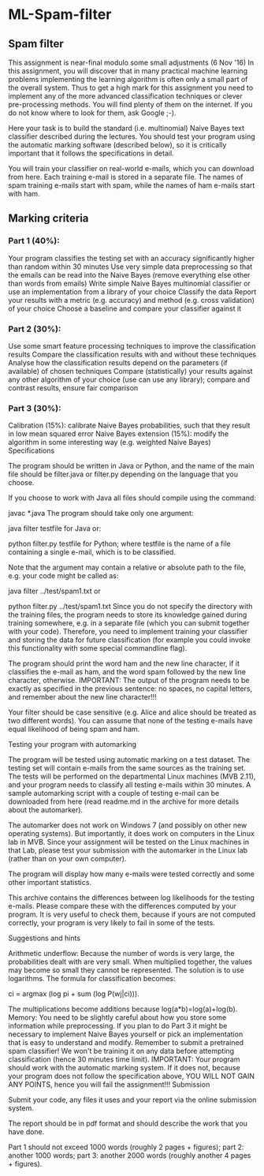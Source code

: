 # ML-Spam-filter

## Spam filter

This assignment is near-final modulo some small adjustments (6 Nov '16)
In this assignment, you will discover that in many practical machine learning problems implementing the learning algorithm is often only a small part of the overall system. Thus to get a high mark for this assignment you need to implement any of the more advanced classification techniques or clever pre-processing methods. You will find plenty of them on the internet. If you do not know where to look for them, ask Google ;-).

Here your task is to build the standard (i.e. multinomial) Naive Bayes text classifier described during the lectures. You should test your program using the automatic marking software (described below), so it is critically important that it follows the specifications in detail.

You will train your classifier on real-world e-mails, which you can download from here. Each training e-mail is stored in a separate file. The names of spam training e-mails start with spam, while the names of ham e-mails start with ham.

## Marking criteria

### Part 1 (40%):
Your program classifies the testing set with an accuracy significantly higher than random within 30 minutes
Use very simple data preprocessing so that the emails can be read into the Naive Bayes (remove everything else other than words from emails)
Write simple Naive Bayes multinomial classifier or use an implementation from a library of your choice
Classify the data
Report your results with a metric (e.g. accuracy) and method (e.g. cross validation) of your choice
Choose a baseline and compare your classifier against it
### Part 2 (30%):
Use some smart feature processing techniques to improve the classification results
Compare the classification results with and without these techniques
Analyse how the classification results depend on the parameters (if available) of chosen techniques
Compare (statistically) your results against any other algorithm of your choice (use can use any library); compare and contrast results, ensure fair comparison
### Part 3 (30%):
Calibration (15%): calibrate Naive Bayes probabilities, such that they result in low mean squared error
Naive Bayes extension (15%): modify the algorithm in some interesting way (e.g. weighted Naive Bayes)
Specifications

The program should be written in Java or Python, and the name of the main file should be filter.java or filter.py depending on the language that you choose.

If you choose to work with Java all files should compile using the command:

javac *.java
The program should take only one argument:

java filter testfile
for Java or:

python filter.py testfile
for Python; where testfile is the name of a file containing a single e-mail, which is to be classified.

Note that the argument may contain a relative or absolute path to the file, e.g. your code might be called as:

java filter ../test/spam1.txt
or

python filter.py ../test/spam1.txt
Since you do not specify the directory with the training files, the program needs to store its knowledge gained during training somewhere, e.g. in a separate file (which you can submit together with your code). Therefore, you need to implement training your classifier and storing the data for future classification (for example you could invoke this functionality with some special commandline flag).

The program should print the word ham and the new line character, if it classifies the e-mail as ham, and the word spam followed by the new line character, otherwise. IMPORTANT: The output of the program needs to be exactly as specified in the previous sentence: no spaces, no capital letters, and remember about the new line character!!!

Your filter should be case sensitive (e.g. Alice and alice should be treated as two different words). You can assume that none of the testing e-mails have equal likelihood of being spam and ham.

Testing your program with automarking

The program will be tested using automatic marking on a test dataset. The testing set will contain e-mails from the same sources as the training set. The tests will be performed on the departmental Linux machines (MVB 2.11), and your program needs to classify all testing e-mails within 30 minutes. A sample automarking script with a couple of testing e-mail can be downloaded from here (read readme.md in the archive for more details about the automarker).

The automarker does not work on Windows 7 (and possibly on other new operating systems). But importantly, it does work on computers in the Linux lab in MVB. Since your assignment will be tested on the Linux machines in that Lab, please test your submission with the automarker in the Linux lab (rather than on your own computer).

The program will display how many e-mails were tested correctly and some other important statistics.

This archive contains the differences between log likelihoods for the testing e-mails. Please compare these with the differences computed by your program. It is very useful to check them, because if yours are not computed correctly, your program is very likely to fail in some of the tests.

Suggestions and hints

Arithmetic underflow: Because the number of words is very large, the probabilities dealt with are very small. When multiplied together, the values may become so small they cannot be represented. The solution is to use logarithms. The formula for classification becomes:

ci = argmax (log pi + sum (log P(wj|ci))). 

The multiplications become additions because log(a*b)=log(a)+log(b).
Memory: You need to be slightly careful about how you store some information while preprocessing.
If you plan to do Part 3 it might be necessary to implement Naive Bayes yourself or pick an implementation that is easy to understand and modify.
Remember to submit a pretrained spam classifier! We won't be training it on any data before attempting classification (hence 30 minutes time limit).
IMPORTANT: Your program should work with the automatic marking system. If it does not, because your program does not follow the specification above, YOU WILL NOT GAIN ANY POINTS, hence you will fail the assignment!!!
Submission

Submit your code, any files it uses and your report via the online submission system.

The report should be in pdf format and should describe the work that you have done.

Part 1 should not exceed 1000 words (roughly 2 pages + figures); part 2: another 1000 words; part 3: another 2000 words (roughly another 4 pages + figures).

